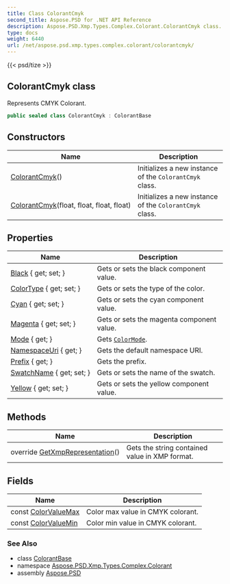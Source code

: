 ```yaml
---
title: Class ColorantCmyk
second_title: Aspose.PSD for .NET API Reference
description: Aspose.PSD.Xmp.Types.Complex.Colorant.ColorantCmyk class. Represents CMYK Colorant
type: docs
weight: 6440
url: /net/aspose.psd.xmp.types.complex.colorant/colorantcmyk/
---
```

{{< psd/tize >}}
## ColorantCmyk class

Represents CMYK Colorant.

```csharp
public sealed class ColorantCmyk : ColorantBase
```

## Constructors

| Name | Description |
| --- | --- |
| [ColorantCmyk](colorantcmyk/#constructor)() | Initializes a new instance of the `ColorantCmyk` class. |
| [ColorantCmyk](colorantcmyk/#constructor_1)(float, float, float, float) | Initializes a new instance of the `ColorantCmyk` class. |

## Properties

| Name | Description |
| --- | --- |
| [Black](../../aspose.psd.xmp.types.complex.colorant/colorantcmyk/black/) { get; set; } | Gets or sets the black component value. |
| [ColorType](../../aspose.psd.xmp.types.complex.colorant/colorantbase/colortype/) { get; set; } | Gets or sets the type of the color. |
| [Cyan](../../aspose.psd.xmp.types.complex.colorant/colorantcmyk/cyan/) { get; set; } | Gets or sets the cyan component value. |
| [Magenta](../../aspose.psd.xmp.types.complex.colorant/colorantcmyk/magenta/) { get; set; } | Gets or sets the magenta component value. |
| [Mode](../../aspose.psd.xmp.types.complex.colorant/colorantbase/mode/) { get; } | Gets [`ColorMode`](../colormode/). |
| [NamespaceUri](../../aspose.psd.xmp.types.complex/complextypebase/namespaceuri/) { get; } | Gets the default namespace URI. |
| [Prefix](../../aspose.psd.xmp.types.complex/complextypebase/prefix/) { get; } | Gets the prefix. |
| [SwatchName](../../aspose.psd.xmp.types.complex.colorant/colorantbase/swatchname/) { get; set; } | Gets or sets the name of the swatch. |
| [Yellow](../../aspose.psd.xmp.types.complex.colorant/colorantcmyk/yellow/) { get; set; } | Gets or sets the yellow component value. |

## Methods

| Name | Description |
| --- | --- |
| override [GetXmpRepresentation](../../aspose.psd.xmp.types.complex.colorant/colorantcmyk/getxmprepresentation/)() | Gets the string contained value in XMP format. |

## Fields

| Name | Description |
| --- | --- |
| const [ColorValueMax](../../aspose.psd.xmp.types.complex.colorant/colorantcmyk/colorvaluemax/) | Color max value in CMYK colorant. |
| const [ColorValueMin](../../aspose.psd.xmp.types.complex.colorant/colorantcmyk/colorvaluemin/) | Color min value in CMYK colorant. |

### See Also

* class [ColorantBase](../colorantbase/)
* namespace [Aspose.PSD.Xmp.Types.Complex.Colorant](../../aspose.psd.xmp.types.complex.colorant/)
* assembly [Aspose.PSD](../../)


